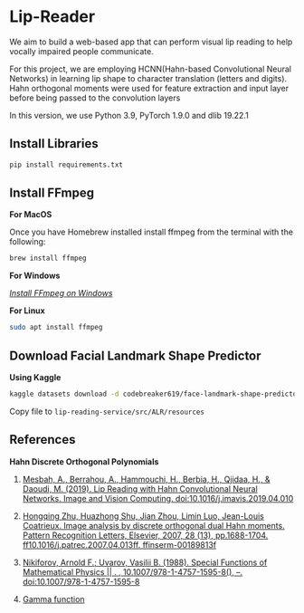 # Lip-Reader

We aim to build a web-based app that can perform visual lip reading to help vocally impaired people communicate.

For this project, we are employing HCNN(Hahn-based Convolutional Neural Networks) in learning lip shape to character translation (letters and digits). Hahn orthogonal moments were used for feature extraction and input layer before being passed to the convolution layers 

In this version, we use Python 3.9, PyTorch 1.9.0 and dlib 19.22.1


## Install Libraries

```bash
pip install requirements.txt
```

## Install FFmpeg

**For MacOS**

Once you have Homebrew installed install ffmpeg from the terminal with the following:
```bash
brew install ffmpeg
```

**For Windows**

<a href="https://www.thewindowsclub.com/how-to-install-ffmpeg-on-windows-10" target="_blank"><i>Install FFmpeg on Windows</i></a>

**For Linux**
```bash
sudo apt install ffmpeg
```

## Download Facial Landmark Shape Predictor
**Using Kaggle**
```bash
kaggle datasets download -d codebreaker619/face-landmark-shape-predictor
```
Copy file to `lip-reading-service/src/ALR/resources`

## References 
**Hahn Discrete Orthogonal Polynomials** 
1. [Mesbah, A., Berrahou, A., Hammouchi, H., Berbia, H., Qjidaa, H., & Daoudi, M. (2019). Lip Reading with Hahn Convolutional Neural Networks. Image and Vision Computing. doi:10.1016/j.imavis.2019.04.010](https://www.sciencedirect.com/science/article/abs/pii/S0262885619300605)

2. [Hongqing Zhu, Huazhong Shu, Jian Zhou, Limin Luo, Jean-Louis Coatrieux. Image analysis by discrete orthogonal dual Hahn moments. Pattern Recognition Letters, Elsevier, 2007, 28 (13), pp.1688-1704. ff10.1016/j.patrec.2007.04.013ff. ffinserm-00189813f](https://www.hal.inserm.fr/inserm-00189813/file/Image_analysis_Hahn.pdf)

3. [Nikiforov, Arnold F.; Uvarov, Vasilii B. (1988). Special Functions of Mathematical Physics || . , 10.1007/978-1-4757-1595-8(), –. doi:10.1007/978-1-4757-1595-8](https://books.google.com.ng/books/about/Special_Functions_of_Mathematical_Physic.html?id=wMbeBwAAQBAJ&redir_esc=y)

4. [Gamma function](https://en.wikipedia.org/wiki/Gamma_function)